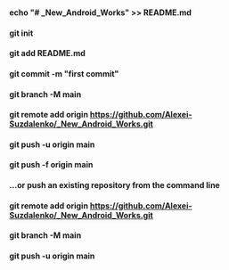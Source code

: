 # 
#### echo "# _New_Android_Works" >> README.md
 #### git init
 #### git add README.md
 #### git commit -m "first commit"
 #### git branch -M main
#### git remote add origin https://github.com/Alexei-Suzdalenko/_New_Android_Works.git
 #### git push -u origin main
 #### git push -f origin main
#### …or push an existing repository from the command line
#### git remote add origin https://github.com/Alexei-Suzdalenko/_New_Android_Works.git
#### git branch -M main
#### git push -u origin main
